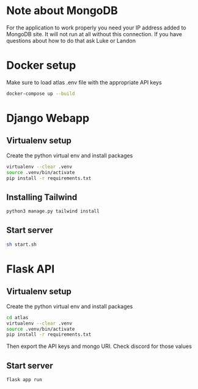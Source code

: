# Note about MongoDB
For the application to work properly you need your IP address added to MongoDB site. It will not run at all without this connection.
If you have questions about how to do that ask Luke or Landon


# Docker setup
Make sure to load atlas .env file with the appropriate API keys
```bash
docker-compose up --build
```


# Django Webapp

## Virtualenv setup 
Create the python virtual env and install packages
```bash
virtualenv --clear .venv
source .venv/bin/activate 
pip install -r requirements.txt
```

## Installing Tailwind
```bash
python3 manage.py tailwind install
```

## Start server
```bash
sh start.sh
```

# Flask API

## Virtualenv setup 
Create the python virtual env and install packages
```bash
cd atlas
virtualenv --clear .venv
source .venv/bin/activate 
pip install -r requirements.txt
```
Then export the API keys and mongo URI. Check discord for those values

## Start server
```bash
flask app run
```